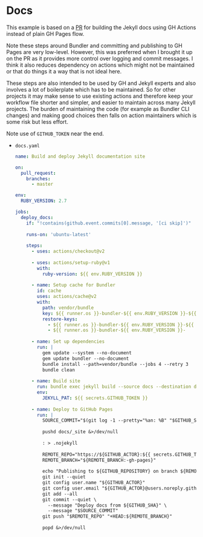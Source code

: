 # Docs

This example is based on a [PR](https://github.com/jekyll/jekyll/pull/8201/files) for building the Jekyll docs using GH Actions instead of plain GH Pages flow.

Note these steps around Bundler and committing and publishing to GH Pages are very low-level. However, this was preferred when I brought it up on the PR as it provides more control over logging and commit messages. I think it also reduces dependency on actions which might not be maintained or that do things it a way that is not ideal here.

These steps are also intended to be used by GH and Jekyll experts and also involves a lot of boilerplate which has to be maintained. So for other projects it may make sense to use existing actions and therefore keep your workflow file shorter and simpler, and easier to maintain across many Jekyll projects. The burden of maintaining the code (for example as Bundler CLI changes) and making good choices then falls on action maintainers which is some risk but less effort.

Note use of `GITHUB_TOKEN` near the end.

- `docs.yaml`
    ```yaml
    name: Build and deploy Jekyll documentation site

    on:
      pull_request:
        branches:
          - master

    env:
      RUBY_VERSION: 2.7

    jobs:
      deploy_docs:
        if: "!contains(github.event.commits[0].message, '[ci skip]')"
        
        runs-on: 'ubuntu-latest'
        
        steps:
          - uses: actions/checkout@v2
          
          - uses: actions/setup-ruby@v1
            with:
              ruby-version: ${{ env.RUBY_VERSION }}
              
          - name: Setup cache for Bundler
            id: cache
            uses: actions/cache@v2
            with:
              path: vendor/bundle
              key: ${{ runner.os }}-bundler-${{ env.RUBY_VERSION }}-${{ hashFiles('Gemfile') }}-${{ hashFiles('jekyll.gemspec') }}
              restore-keys:
                - ${{ runner.os }}-bundler-${{ env.RUBY_VERSION }}-${{ hashFiles('Gemfile') }}-
                - ${{ runner.os }}-bundler-${{ env.RUBY_VERSION }}-
                
          - name: Set up dependencies
            run: |
              gem update --system --no-document
              gem update bundler --no-document
              bundle install --path=vendor/bundle --jobs 4 --retry 3
              bundle clean
              
          - name: Build site
            run: bundle exec jekyll build --source docs --destination docs/_site --verbose --trace
            env:
              JEKYLL_PAT: ${{ secrets.GITHUB_TOKEN }}
              
          - name: Deploy to GitHub Pages
            run: |
              SOURCE_COMMIT="$(git log -1 --pretty="%an: %B" "$GITHUB_SHA")"
              
              pushd docs/_site &>/dev/null
              
              : > .nojekyll
              
              REMOTE_REPO="https://${GITHUB_ACTOR}:${{ secrets.GITHUB_TOKEN }}@github.com/${GITHUB_REPOSITORY}.git"
              REMOTE_BRANCH="${REMOTE_BRANCH:-gh-pages}"
              
              echo "Publishing to ${GITHUB_REPOSITORY} on branch ${REMOTE_BRANCH}"
              git init --quiet
              git config user.name "${GITHUB_ACTOR}"
              git config user.email "${GITHUB_ACTOR}@users.noreply.github.com"
              git add --all
              git commit --quiet \
                --message "Deploy docs from ${GITHUB_SHA}" \
                --message "$SOURCE_COMMIT"
              git push "$REMOTE_REPO" "+HEAD:${REMOTE_BRANCH}"
              
              popd &>/dev/null
    ```
